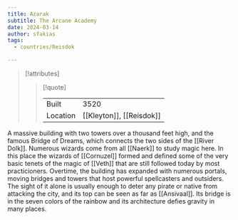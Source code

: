 ```yaml
---
title: Azarak
subtitle: The Arcane Academy
date: 2024-03-14
author: sfakias
tags:
  - countries/Reisdok

---
```

> [!attributes]
> 
> > [!quote]
> >
> > | | |
> > | --- | --- |
> > | Built | 3520 |
> > | Location | [[Kleyton]], [[Reisdok]] |

A massive building with two towers over a thousand feet high, and the famous Bridge of Dreams, which connects the two sides of the [[River Dolk]]. Numerous wizards come from all [[Naerk]] to study magic here. In this place the wizards of [[Cornuzel]] formed and defined some of the very basic tenets of the magic of [[Veth]] that are still followed today by most practicioners. Overtime, the building has expanded with numerous portals, moving bridges and towers that host powerful spellcasters and outsiders. The sight of it alone is usually enough to deter any pirate or native from attacking the city, and its top can be seen as far as [[Ansivaal]]. Its bridge is in the seven colors of the rainbow and its architecture defies gravity in many places.
